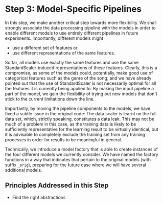 # Step 3: Model-Specific Pipelines

In this step, we make another critical step towards more flexibility.
We shall strongly associate the data processing pipeline with the models in order
to enable different models to use entirely different pipelines in future experiments.
Importantly, different models might
  * use a different set of features or
  * use different representations of the same features.

So far, all models use exactly the same features and use
the same StandardScaler-induced representations of these features.
Clearly, this is a compromise, as some of the models could, potentially,
make good use of categorical features such as the genre of the song; 
and we have already pointed out that the use of StandardScaler is not 
necessarily optimal for all the features it is currently being applied to.
By making the input pipeline a part of the model, we gain the flexibility of
trying out new models that don't stick to the current limitations down the line.

Importantly, by moving the pipeline components to the models, we have fixed a
subtle issue in the original code: The data scaler is learnt on the full data
set, which, strictly speaking, constitutes a data leak.
This may not be much of a problem in this case, as the training data is likely to be
sufficiently representative for the learning result to be virtually identical,
but it is advisable to completely exclude the training set from any training
processes in order for results to be meaningful in general.

Technically, we introduce a model factory that is able to create instances of the four different models
we currently consider. 
We have named the factory functions in a way that indicates that pertain to the original
models (with suffix `_orig`), preparing for the future case where we will have
several additional models.


## Principles Addressed in this Step

* Find the right abstractions
